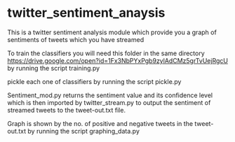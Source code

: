 # twitter_sentiment_anaysis
This is a twitter sentiment analysis module which provide you a graph of sentiments of tweets which you have streamed

To train the classifiers you will need this folder in the same directory https://drive.google.com/open?id=1Fx3NbPYxPgb9zylAdCMz5grTvUejRgcU by running the script training.py

pickle each one of classifiers by running the script pickle.py

Sentiment_mod.py returns the sentiment value and its confidence level which is then imported by twitter_stream.py to output the sentiment of streamed tweets to the tweet-out.txt file.

Graph is shown by the no. of positive and negative tweets in the tweet-out.txt by running the script graphing_data.py

